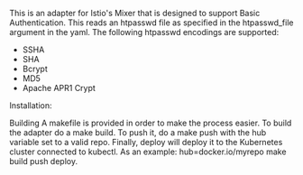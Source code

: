 This is an adapter for Istio's Mixer that is designed to support Basic Authentication.
This reads an htpasswd file as specified in the htpasswd_file argument in the yaml.
The following htpasswd encodings are supported:
* SSHA
* SHA
* Bcrypt
* MD5
* Apache APR1 Crypt


Installation:

Building
A makefile is provided in order to make the process easier. To build the adapter do a make build. To push it, do a make push with the hub variable set to a valid repo. Finally, deploy will deploy it to the Kubernetes cluster connected to kubectl.
As an example: hub=docker.io/myrepo make build push deploy.
